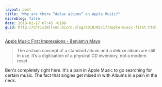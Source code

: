```yaml
---
layout: post
title: "Why are there “delux albums” on Apple Music?"
microblog: false
date: 2018-02-17 07:45 +0100
guid: http://ChrisJWilson.micro.blog/2018/02/17/apple-music-first.html
---
```

[Apple Music First Impressions - Benjamin Mayo](http://benjaminmayo.co.uk/apple-music-first-impressions)
> The archaic concept of a standard album and a deluxe album are still in use. It’s a digitisation of a physical CD inventory, not a modern reset.

Ben's completely right here. It's a pain in Apple Music to go searching for certain music. The fact that singles get mixed in with Albums in a pain in the neck.

